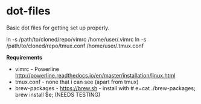 # dot-files

Basic dot files for getting set up properly.

ln -s /path/to/cloned/repo/vimrc /home/user/.vimrc
ln -s /path/to/cloned/repo/tmux.conf /home/user/.tmux.conf

<b>Requirements</b> 

  - vimrc - Powerline http://powerline.readthedocs.io/en/master/installation/linux.html
  - tmux.conf - none that i can see (apart from tmux)
  - brew-packages - https://brew.sh - install with # e=cat ./brew-packages; brew install $e; (NEEDS TESTING)
